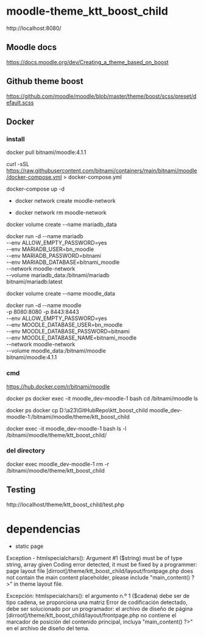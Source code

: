 # moodle-theme_ktt_boost_child

http://localhost:8080/

## Moodle docs

https://docs.moodle.org/dev/Creating_a_theme_based_on_boost


## Github theme boost
https://github.com/moodle/moodle/blob/master/theme/boost/scss/preset/default.scss

## Docker
### install

docker pull bitnami/moodle:4.1.1

curl -sSL https://raw.githubusercontent.com/bitnami/containers/main/bitnami/moodle/docker-compose.yml > docker-compose.yml

docker-compose up -d

* docker network create moodle-network

* docker network rm moodle-network

docker volume create --name mariadb_data

docker run -d --name mariadb \
  --env ALLOW_EMPTY_PASSWORD=yes \
  --env MARIADB_USER=bn_moodle \
  --env MARIADB_PASSWORD=bitnami \
  --env MARIADB_DATABASE=bitnami_moodle \
  --network moodle-network \
  --volume mariadb_data:/bitnami/mariadb \
  bitnami/mariadb:latest

docker volume create --name moodle_data

docker run -d --name moodle \
  -p 8080:8080 -p 8443:8443 \
  --env ALLOW_EMPTY_PASSWORD=yes \
  --env MOODLE_DATABASE_USER=bn_moodle \
  --env MOODLE_DATABASE_PASSWORD=bitnami \
  --env MOODLE_DATABASE_NAME=bitnami_moodle \
  --network moodle-network \
  --volume moodle_data:/bitnami/moodle \
  bitnami/moodle:4.1.1

### cmd

https://hub.docker.com/r/bitnami/moodle

docker ps
docker exec -it moodle_dev-moodle-1 bash
cd /bitnami/moodle
ls

docker ps
docker cp D:\a23\GitHubRepo\ktt_boost_child moodle_dev-moodle-1:/bitnami/moodle/theme/ktt_boost_child

docker exec -it moodle_dev-moodle-1 bash
ls -l /bitnami/moodle/theme/ktt_boost_child/

### del directory

docker exec moodle_dev-moodle-1 rm -r /bitnami/moodle/theme/ktt_boost_child

## Testing
http://localhost/theme/ktt_boost_child/test.php

# dependencias 
* static page


Exception - htmlspecialchars(): Argument #1 ($string) must be of type string, array given
Coding error detected, it must be fixed by a programmer: page layout file [dirroot]/theme/ktt_boost_child/layout/frontpage.php does not contain the main content placeholder, please include "<?php echo $OUTPUT->main_content() ?>" in theme layout file.

Excepción: htmlspecialchars(): el argumento n.º 1 ($cadena) debe ser de tipo cadena, se proporciona una matriz
Error de codificación detectado, debe ser solucionado por un programador: el archivo de diseño de página [dirroot]/theme/ktt_boost_child/layout/frontpage.php no contiene el marcador de posición del contenido principal, incluya "<?php echo $OUTPUT->main_content() ?>" en el archivo de diseño del tema.